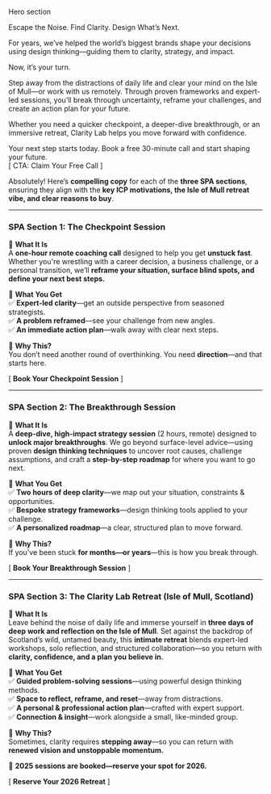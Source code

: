 

Hero section

Escape the Noise. Find Clarity. Design What’s Next.

For years, we’ve helped the world’s biggest brands shape your decisions using design thinking—guiding them to clarity, strategy, and impact.

Now, it’s your turn.  

Step away from the distractions of daily life and clear your mind on the Isle of Mull—or work with us remotely. Through proven frameworks and expert-led sessions, you’ll break through uncertainty, reframe your challenges, and create an action plan for your future.

Whether you need a quicker checkpoint, a deeper-dive breakthrough, or an immersive retreat, Clarity Lab helps you move forward with confidence.


Your next step starts today. Book a free 30-minute call and start shaping your future.  
[ CTA: Claim Your Free Call ]


Absolutely! Here’s **compelling copy** for each of the **three SPA sections**, ensuring they align with the **key ICP motivations, the Isle of Mull retreat vibe, and clear reasons to buy**.

---

### **SPA Section 1: The Checkpoint Session**  
🔹 **What It Is**  
A **one-hour remote coaching call** designed to help you get **unstuck fast**. Whether you're wrestling with a career decision, a business challenge, or a personal transition, we’ll **reframe your situation, surface blind spots, and define your next best steps.**  

🔹 **What You Get**  
✅ **Expert-led clarity**—get an outside perspective from seasoned strategists.  
✅ **A problem reframed**—see your challenge from new angles.  
✅ **An immediate action plan**—walk away with clear next steps.  

🔹 **Why This?**  
You don’t need another round of overthinking. You need **direction**—and that starts here.  

[ **Book Your Checkpoint Session** ]  

---

### **SPA Section 2: The Breakthrough Session**  
🔹 **What It Is**  
A **deep-dive, high-impact strategy session** (2 hours, remote) designed to **unlock major breakthroughs**. We go beyond surface-level advice—using proven **design thinking techniques** to uncover root causes, challenge assumptions, and craft a **step-by-step roadmap** for where you want to go next.  

🔹 **What You Get**  
✅ **Two hours of deep clarity**—we map out your situation, constraints & opportunities.  
✅ **Bespoke strategy frameworks**—design thinking tools applied to your challenge.  
✅ **A personalized roadmap**—a clear, structured plan to move forward.  

🔹 **Why This?**  
If you’ve been stuck **for months—or years**—this is how you break through.  

[ **Book Your Breakthrough Session** ]  

---

### **SPA Section 3: The Clarity Lab Retreat (Isle of Mull, Scotland)**  
🔹 **What It Is**  
Leave behind the noise of daily life and immerse yourself in **three days of deep work and reflection on the Isle of Mull**. Set against the backdrop of Scotland’s wild, untamed beauty, this **intimate retreat** blends expert-led workshops, solo reflection, and structured collaboration—so you return with **clarity, confidence, and a plan you believe in.**  

🔹 **What You Get**  
✅ **Guided problem-solving sessions**—using powerful design thinking methods.  
✅ **Space to reflect, reframe, and reset**—away from distractions.  
✅ **A personal & professional action plan**—crafted with expert support.  
✅ **Connection & insight**—work alongside a small, like-minded group.  

🔹 **Why This?**  
Sometimes, clarity requires **stepping away**—so you can return with **renewed vision and unstoppable momentum.**  

🚀 **2025 sessions are booked—reserve your spot for 2026.**  

[ **Reserve Your 2026 Retreat** ]  





